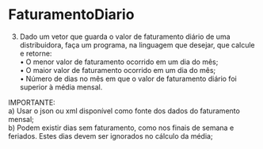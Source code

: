 # FaturamentoDiario
3) Dado um vetor que guarda o valor de faturamento diário de uma distribuidora, faça um programa, na linguagem que desejar, que calcule e retorne:
<br>• O menor valor de faturamento ocorrido em um dia do mês;
<br>• O maior valor de faturamento ocorrido em um dia do mês;
<br>• Número de dias no mês em que o valor de faturamento diário foi superior à média mensal.

IMPORTANTE:
<br>a) Usar o json ou xml disponível como fonte dos dados do faturamento mensal;
<br>b) Podem existir dias sem faturamento, como nos finais de semana e feriados. Estes dias devem ser ignorados no cálculo da média;
